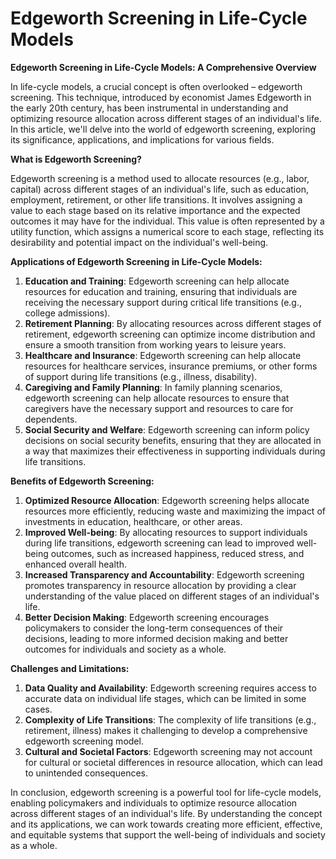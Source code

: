 # Edgeworth Screening in Life-Cycle Models

**Edgeworth Screening in Life-Cycle Models: A Comprehensive Overview**

In life-cycle models, a crucial concept is often overlooked – edgeworth screening. This technique, introduced by economist James Edgeworth in the early 20th century, has been instrumental in understanding and optimizing resource allocation across different stages of an individual's life. In this article, we'll delve into the world of edgeworth screening, exploring its significance, applications, and implications for various fields.

**What is Edgeworth Screening?**

Edgeworth screening is a method used to allocate resources (e.g., labor, capital) across different stages of an individual's life, such as education, employment, retirement, or other life transitions. It involves assigning a value to each stage based on its relative importance and the expected outcomes it may have for the individual. This value is often represented by a utility function, which assigns a numerical score to each stage, reflecting its desirability and potential impact on the individual's well-being.

**Applications of Edgeworth Screening in Life-Cycle Models:**

1. **Education and Training**: Edgeworth screening can help allocate resources for education and training, ensuring that individuals are receiving the necessary support during critical life transitions (e.g., college admissions).
2. **Retirement Planning**: By allocating resources across different stages of retirement, edgeworth screening can optimize income distribution and ensure a smooth transition from working years to leisure years.
3. **Healthcare and Insurance**: Edgeworth screening can help allocate resources for healthcare services, insurance premiums, or other forms of support during life transitions (e.g., illness, disability).
4. **Caregiving and Family Planning**: In family planning scenarios, edgeworth screening can help allocate resources to ensure that caregivers have the necessary support and resources to care for dependents.
5. **Social Security and Welfare**: Edgeworth screening can inform policy decisions on social security benefits, ensuring that they are allocated in a way that maximizes their effectiveness in supporting individuals during life transitions.

**Benefits of Edgeworth Screening:**

1. **Optimized Resource Allocation**: Edgeworth screening helps allocate resources more efficiently, reducing waste and maximizing the impact of investments in education, healthcare, or other areas.
2. **Improved Well-being**: By allocating resources to support individuals during life transitions, edgeworth screening can lead to improved well-being outcomes, such as increased happiness, reduced stress, and enhanced overall health.
3. **Increased Transparency and Accountability**: Edgeworth screening promotes transparency in resource allocation by providing a clear understanding of the value placed on different stages of an individual's life.
4. **Better Decision Making**: Edgeworth screening encourages policymakers to consider the long-term consequences of their decisions, leading to more informed decision making and better outcomes for individuals and society as a whole.

**Challenges and Limitations:**

1. **Data Quality and Availability**: Edgeworth screening requires access to accurate data on individual life stages, which can be limited in some cases.
2. **Complexity of Life Transitions**: The complexity of life transitions (e.g., retirement, illness) makes it challenging to develop a comprehensive edgeworth screening model.
3. **Cultural and Societal Factors**: Edgeworth screening may not account for cultural or societal differences in resource allocation, which can lead to unintended consequences.

In conclusion, edgeworth screening is a powerful tool for life-cycle models, enabling policymakers and individuals to optimize resource allocation across different stages of an individual's life. By understanding the concept and its applications, we can work towards creating more efficient, effective, and equitable systems that support the well-being of individuals and society as a whole.
